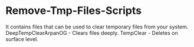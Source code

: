 # Remove-Tmp-Files-Scripts
It contains files that can be used to clear temporary files from your system.
  DeepTempClearArpanOG - Clears files deeply.
  TempClear - Deletes on surface level.

